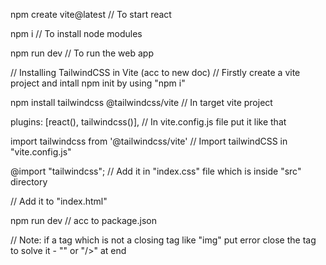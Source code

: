 npm create vite@latest
// To start react

npm i
// To install node modules

npm run dev
// To run the web app


// Installing TailwindCSS in Vite (acc to new doc)
// Firstly create a vite project and intall npm init by using "npm i"

npm install tailwindcss @tailwindcss/vite
// In target vite project

plugins: [react(), tailwindcss()],
// In vite.config.js file put it like that

import tailwindcss from '@tailwindcss/vite'
// Import tailwindCSS in "vite.config.js"

@import "tailwindcss";
// Add it in "index.css" file which is inside "src" directory

<link href="/src/index.css" rel="stylesheet">
// Add it to "index.html"

npm run dev
// acc to package.json

// Note: if a tag which is not a closing tag like "img" put error close the tag to solve it - "<img />" or "/>" at end